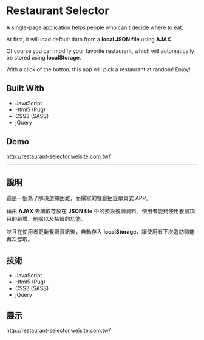 # Restaurant Selector

A single-page application helps people who can't decide where to eat.

At first, it will load default data from a **local JSON file** using **AJAX**. 

Of course you can modify your favorite restaurant, which will automatically be stored using **localStorage**.

With a click of the button, this app will pick a restaurant at random! Enjoy!

##  Built With

- JavaScript
- Html5 (Pug)
- CSS3 (SASS)
- jQuery

## Demo

http://restaurant-selector.weisite.com.tw/

---

## 說明

這是一個為了解決選擇困難，而撰寫的餐廳抽籤單頁式 APP。

藉由 **AJAX** 去讀取存放在 **JSON file** 中的預設餐廳資料。使用者能夠使用餐廳項目的新增、刪除以及抽籤的功能。

並且在使用者更新餐廳資訊後，自動存入 **localStorage**，讓使用者下次造訪時能再次存取。

##  技術

- JavaScript
- Html5 (Pug)
- CSS3 (SASS)
- jQuery

## 展示

http://restaurant-selector.weisite.com.tw/